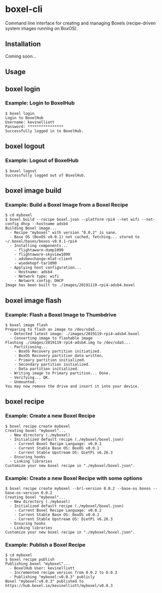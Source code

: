 # boxel-cli

Command line interface for creating and managing Boxels (recipe-driven system images running on BoxOS).

## Installation

Coming soon...

## Usage

## boxel login

### Example: Login to BoxelHub
```
$ boxel login
Login to BoxelHub
Username: kevinelliott
Password: ****************
Successfully logged in to BoxelHub.
```

## boxel logout

### Example: Logout of BoxelHub
```
$ boxel logout
Successfully logged out of BoxelHub.
```

## boxel image build

### Example: Build a Boxel Image from a Boxel Recipe
```
$ cd myboxel
$ boxel build --recipe boxel.json --platform rpi4 --net wifi --net-config dhcp --hostname adsb4
Building Boxel image...
  - Recipe "myboxel" with version "0.0.2" is sane.
  - Base OS (BoxOS v0.0.1) not cached, fetching... stored to ~/.boxel/bases/boxos-v0.0.1-rpi4
  - Installing components...
    - flightaware-dump1090
    - flightaware-skyview1090
    - adsbexchange-mlat-client
    - wiedehopf-tar1090
  - Applying host configuration...
    - Hostname: adsb4
    - Network type: wifi
    - Network config: DHCP
Image has been built to ./images/20191119-rpi4-adsb4.boxel
```

## boxel image flash

### Example: Flash a Boxel Image to Thumbdrive
```
$ boxel image flash
Preparing to flash an image to /dev/sda5...
  - Detected latest image: ./images/2019119-rpi4-adsb4.boxel
  - Converting image to flashable image
Flashing ./images/2019119-rpi4-adsb4.img to /dev/sda5...
  - Partitioning...
    - BoxOS Recovery partition initiatized.
    - BoxOS Recovery partition data written.
    - Primary partition initialized.
    - Secondary partition initialized.
    - Data partition initialized.
  - Writing image to Primary partition... Done.
  - Verifying... OK.
  - Unmounted.
You may now remove the drive and insert it into your device.
```

## boxel recipe

### Example: Create a new Boxel Recipe
```
$ boxel recipe create myboxel
Creating boxel "myboxel"...
  - New directory (./myboxel)
  - Initialized default recipe (./myboxel/boxel.json)
    - Current Boxel Recipe Language: v0.0.1
    - Current Stable Base OS: BoxOS v0.0.1
    - Current Stable Upstream OS: DietPi v6.26.3
  - Ensuring hooks
  - Linking libraries
Customize your new boxel recipe in "./myboxel/boxel.json".
```

### Example: Create a new Boxel Recipe with some options
```
$ boxel recipe create myboxel --brl-version 0.0.2 --base-os boxos --base-os-version 0.0.2
Creating boxel "myboxel"...
  - New directory (./myboxel)
  - Initialized default recipe (./myboxel/boxel.json)
    - Current Boxel Recipe Language: v0.0.2
    - Current Stable Base OS: BoxOS v0.0.2
    - Current Stable Upstream OS: DietPi v6.26.3
  - Ensuring hooks
  - Linking libraries
Customize your new boxel recipe in "./myboxel/boxel.json".
```

### Example: Publish a Boxel Recipe
```
$ cd myboxel
$ boxel recipe publish
Publishing boxel "myboxel"...
  - BoxelHub User: kevinelliott
  - Incremented recipe version from 0.0.2 to 0.0.3
  - Publishing "myboxel:v0.0.3" publicly
Boxel "myboxel:v0.0.3" published to https://hub.boxel.io/kevinelliott/myboxel/v0.0.3
```
